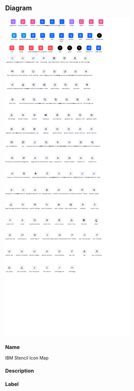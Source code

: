 
## Diagram

![IBM Stencil Icon Map](../img/miscdiagram_2P5bVRLULUQ_B18mG8_Wo.png)

### Name


IBM Stencil Icon Map


### Description




### Label




